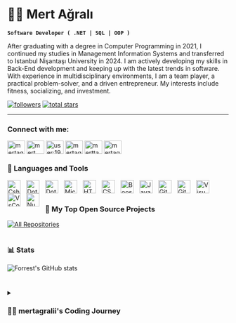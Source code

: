 # 🏄‍♂️ Mert Ağralı

**`Software Developer ( .NET | SQL | OOP )`**

After graduating with a degree in Computer Programming in 2021, I continued my studies in Management Information Systems and transferred to Istanbul Nişantaşı University in 2024. I am actively developing my skills in Back-End development and keeping up with the latest trends in software. With experience in multidisciplinary environments, I am a team player, a practical problem-solver, and a driven entrepreneur. My interests include fitness, socializing, and investment.

   <p align="left">
  
<a href="https://github.com/mertagralii?tab=followers">
         <img alt="followers" title="Follow me on Github" src="https://custom-icon-badges.demolab.com/github/followers/mertagralii?color=236ad3&labelColor=1155ba&style=for-the-badge&logo=person-add&label=Follow&logoColor=white"/></a>
      <a href="https://github.com/mertagralii?tab=repositories&sort=stargazers">
         <img alt="total stars" title="Total stars on GitHub" target="_blank" src="https://custom-icon-badges.demolab.com/github/stars/mertagralii?color=55960c&style=for-the-badge&labelColor=488207&logo=star"/></a>
   </p>

---

### Connect with me:

<p align="left">
<a href="https://www.mertagrali.com" target="blank"><img align="center" src="https://www.svgrepo.com/show/80307/world.svg" alt="mertagraliy" height="30" width="40" /></a>
<a href="https://www.linkedin.com/in/mert-a%C4%9Fral%C4%B1-21139a238/" target="blank"><img align="center" src="https://raw.githubusercontent.com/rahuldkjain/github-profile-readme-generator/master/src/images/icons/Social/linked-in-alt.svg" alt="mert ağralı" height="30" width="40" /></a>
<a href="https://stackoverflow.com/users/19866779/mert-a%c4%9fral%c4%b1?tab=profile" target="blank"><img align="center" src="https://raw.githubusercontent.com/rahuldkjain/github-profile-readme-generator/master/src/images/icons/Social/stack-overflow.svg" alt="user:19866779" height="30" width="40" /></a>
<a href="https://www.hackerrank.com/mertagrali" target="blank"><img align="center" src="https://raw.githubusercontent.com/rahuldkjain/github-profile-readme-generator/master/src/images/icons/Social/hackerrank.svg" alt="mertagrali" height="30" width="40" /></a>
<a href="https://instagram.com/merttagralii" target="blank"><img align="center" src="https://raw.githubusercontent.com/rahuldkjain/github-profile-readme-generator/master/src/images/icons/Social/instagram.svg" alt="merttagralii" height="30" width="40" /></a>
<a href="https://twitter.com/mertagraliy" target="blank"><img align="center" src="https://raw.githubusercontent.com/rahuldkjain/github-profile-readme-generator/master/src/images/icons/Social/twitter.svg" alt="mertagraliy" height="30" width="40" /></a>
</p>


### 🧰 Languages and Tools
<img align="left" alt="Csharp" width="30px" style="padding-right:10px;" src="https://cdn.jsdelivr.net/gh/devicons/devicon@latest/icons/csharp/csharp-original.svg" />
<img align="left" alt="DotNetCore" width="30px" style="padding-right:10px;" src="https://cdn.jsdelivr.net/gh/devicons/devicon@latest/icons/dotnetcore/dotnetcore-original.svg" />
<img align="left" alt="Dot-Net" width="30px" style="padding-right:10px;" src="https://cdn.jsdelivr.net/gh/devicons/devicon@latest/icons/dot-net/dot-net-original.svg" />
<img align="left" alt="MicrosoftSqlServer" width="30px" style="padding-right:10px;" src="https://cdn.jsdelivr.net/gh/devicons/devicon@latest/icons/microsoftsqlserver/microsoftsqlserver-original.svg" />
<img align="left" alt="HTML" width="30px" style="padding-right:10px;" src="https://cdn.jsdelivr.net/gh/devicons/devicon/icons/html5/html5-plain.svg" />
<img align="left" alt="CSS" width="30px" style="padding-right:10px;" src="https://cdn.jsdelivr.net/gh/devicons/devicon/icons/css3/css3-plain.svg" />
<img align="left" alt="Boostrap" width="30px" style="padding-right:10px;" src="https://cdn.jsdelivr.net/gh/devicons/devicon@latest/icons/bootstrap/bootstrap-original.svg" />
<img align="left" alt="JavaScript" width="30px" style="padding-right:10px;" src="https://cdn.jsdelivr.net/gh/devicons/devicon/icons/javascript/javascript-plain.svg" />
<img align="left" alt="Git" width="30px" style="padding-right:10px;" src="https://cdn.jsdelivr.net/gh/devicons/devicon/icons/git/git-original.svg" />
<img align="left" alt="GitHub" width="30px" style="padding-right:10px;" src="https://user-images.githubusercontent.com/3369400/139447912-e0f43f33-6d9f-45f8-be46-2df5bbc91289.png" />
<img align="left" alt="VisualStudio" width="30px" style="padding-right:10px;" src="https://cdn.jsdelivr.net/gh/devicons/devicon@latest/icons/visualstudio/visualstudio-original.svg" />
<img align="left" alt="VsCode" width="30px" style="padding-right:10px;" src="https://cdn.jsdelivr.net/gh/devicons/devicon@latest/icons/vscode/vscode-original.svg" />
<img align="left" alt="Nuget" width="30px" style="padding-right:10px;" src="https://cdn.jsdelivr.net/gh/devicons/devicon@latest/icons/nuget/nuget-original.svg" />
          
          
<br />

#

### 📘 My Top Open Source Projects
  <!-- Repo info cards - https://github.com/anuraghazra/github-readme-stats -->
  <!-- Small repo cards (fork) - https://github.com/DenverCoder1/github-readme-stats -->
  <!--
  <p align="left">
    <a href="https://github.com/mertagralii/MenuSistemi"><img width="278" src="https://denvercoder1-github-readme-stats.vercel.app/api/pin/?username=DenverCoder1&repo=readme-typing-svg&theme=react&bg_color=1F222E&title_color=F85D7F&hide_border=true&icon_color=F8D866&show_icons=false" alt="readme-typing-svg"></a>
    <a href="https://github.com/DenverCoder1/github-readme-streak-stats"><img width="278" src="https://denvercoder1-github-readme-stats.vercel.app/api/pin/?username=DenverCoder1&repo=github-readme-streak-stats&theme=react&bg_color=1F222E&title_color=F85D7F&hide_border=true&icon_color=F8D866&show_icons=false" alt="github-readme-streak-stats"></a>
    <a href="https://github.com/DenverCoder1/custom-icon-badges"><img width="278" src="https://denvercoder1-github-readme-stats.vercel.app/api/pin?username=DenverCoder1&repo=custom-icon-badges&theme=react&bg_color=1F222E&title_color=F85D7F&hide_border=true&icon_color=F8D866&show_icons=false" alt="custom-icon-badges"></a>
    <a href="https://github.com/DenverCoder1/github-readme-youtube-cards"><img width="278" src="https://denvercoder1-github-readme-stats.vercel.app/api/pin/?username=DenverCoder1&repo=github-readme-youtube-cards&theme=react&bg_color=1F222E&title_color=F85D7F&hide_border=true&icon_color=F8D866&show_icons=false" alt="github-readme-youtube-cards"></a>
    <a href="https://github.com/DenverCoder1/unedit-for-reddit"><img width="278" src="https://denvercoder1-github-readme-stats.vercel.app/api/pin/?username=DenverCoder1&repo=unedit-for-reddit&theme=react&bg_color=1F222E&title_color=F85D7F&hide_border=true&icon_color=F8D866&show_icons=false" alt="unedit-for-reddit"></a>
    <a href="https://github.com/DenverCoder1/unicode-formatter"><img width="278" src="https://denvercoder1-github-readme-stats.vercel.app/api/pin/?username=DenverCoder1&repo=unicode-formatter&theme=react&bg_color=1F222E&title_color=F85D7F&hide_border=true&icon_color=F8D866&show_icons=false" alt="unicode-formatter"></a>
    <a href="https://github.com/DenverCoder1/latex-gboard-dictionary"><img width="278" src="https://denvercoder1-github-readme-stats.vercel.app/api/pin/?username=DenverCoder1&repo=latex-gboard-dictionary&theme=react&bg_color=1F222E&title_color=F85D7F&hide_border=true&icon_color=F8D866&show_icons=false&show_description=false" alt="latex-gboard-dictionary"></a>
    <a href="https://github.com/DenverCoder1/minimalistic-wallpaper-collection"><img width="278" src="https://denvercoder1-github-readme-stats.vercel.app/api/pin/?username=DenverCoder1&repo=minimalistic-wallpaper&theme=react&bg_color=1F222E&title_color=F85D7F&hide_border=true&icon_color=F8D866&show_icons=false&show_description=false" alt="minimalistic-wallpaper-collection"></a>
    <a href="https://github.com/DenverCoder1/table2ascii"><img width="278" src="https://denvercoder1-github-readme-stats.vercel.app/api/pin/?username=DenverCoder1&repo=table2ascii&theme=react&bg_color=1F222E&title_color=F85D7F&hide_border=true&icon_color=F8D866&show_icons=false&show_description=false" alt="table2ascii"></a>
  </p>
 -->

  <a href="https://github.com/mertagralii?tab=repositories&sort=stargazers"><img alt="All Repositories" title="All Repositories" src="https://custom-icon-badges.demolab.com/badge/-Click%20Here%20For%20All%20My%20Repos-1F222E?style=for-the-badge&logoColor=white&logo=repo"/></a>





#

### 📊 Stats

![Forrest's GitHub stats](https://github-readme-stats.vercel.app/api?username=mertagralii&show_icons=true&theme=gruvbox)

<!-- ![GitHub Streak](https://streak-stats.demolab.com?user=mertagralii&theme=gruvbox&border_radius=4.5) -->

#

<details>
 <summary><h3>👨‍💻 mertagralii's Coding Journey</h3></summary>
   After graduating with a degree in Computer Programming in 2021, I continued my studies in Management Information Systems and transferred to Istanbul Nişantaşı University in 2024.

My software journey began with formal education while simultaneously trying to teach myself programming through online videos, reading documents, and self-study. In addition, I am continuing to develop my skills through Back-End Software Specialist training at Istanbul Nişantaşı University AcunMedya Academy, where I am learning from expert mentors.

I am actively developing my skills in Back-End development and keeping up with the latest trends in software. I am proficient in technologies such as C#, .NET, SQL, Dapper, ASP.NET Core MVC, .NET API, Entity Framework. Additionally, I have knowledge of HTML, CSS, Bootstrap, JavaScript in front-end and software development. I also have experience with version control systems such as Git and GitHub.

I have gained experience in database management, system architecture, and API development and work as a team player who is collaborative, solution-oriented, and driven by an entrepreneurial spirit. I’m not just focused on software development, but I’m also working towards bringing my own projects to life.

I’m passionate not only about software but also about fitness, socializing, and investment. I’m always striving to self-improve and continue to grow in all aspects of my life.

[website]: https://www.mertagrali.com/Home/Index
